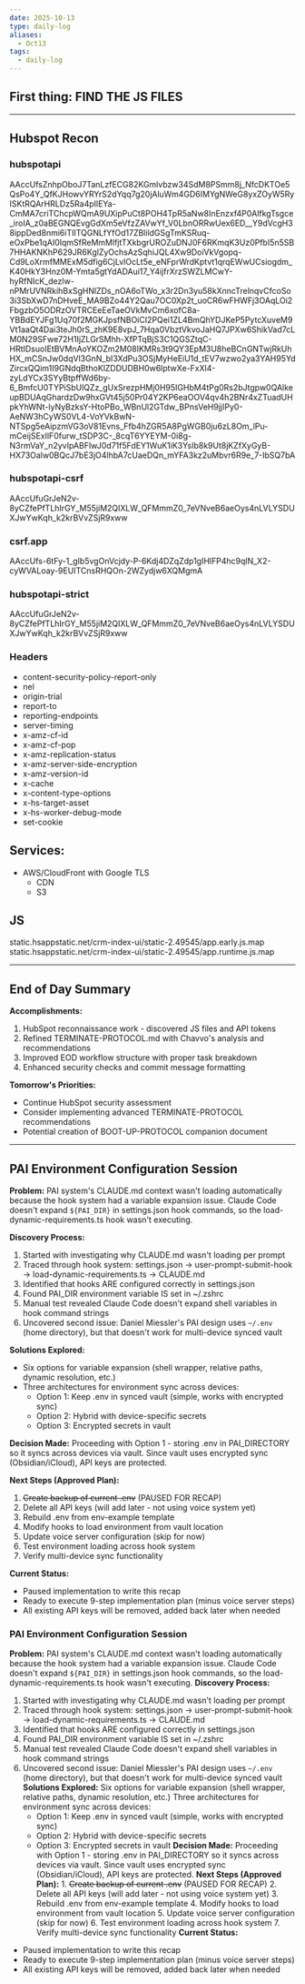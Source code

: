 ```yaml
---
date: 2025-10-13
type: daily-log
aliases:
  - Oct13
tags:
  - daily-log
---
```


## First thing: FIND THE JS FILES

---
## Hubspot Recon
###   hubspotapi
AAccUfsZnhpOboJ7TanLzfECG82KGmlvbzw34SdM8PSmm8j_NfcDKTOe5QsPo4Y_QfKJHowvYRYrS2dYqq7g20jAluWm4GD6IMYgNWeG8yxZOyW5RyISKtRQArHRLDz5Ra4pIlEYa-CmMA7criTChcpWQmA9UXipPuCt8POH4TpR5aNw8InEnzxf4P0AlfkgTsgce_iroIA_z0aBEGNQEvgGdXm5eVfzZAVwYf_V0LbnORRwUex6ED__Y9dVcgH38ippDed8nmi6iTIITQGNLfYfOd17ZBlildGSgTmKSRuq-eOxPbe1qAI0IqmSfReMmMlfjtTXkbgrUROZuDNJ0F6RKmqK3Uz0PfbI5n5SB7HHAKNKhP629JR6KglZyOchsAzSqhiJQL4Xw9DoiVkVgopq-Cd9LoXrmfMMExM5dfig6CjLvlOcLt5e_eNFprWrdKptvt1qrqEWwUCsiogdm_K40HkY3Hnz0M-Ymta5gtYdADAui17_Y4ijfrXrzSWZLMCwY-hyRfNIcK_dezlw-nPMrUVNRkihBxSgHNlZDs_nOA6oTWo_x3r2Dn3yu58kXnncTrelnqvCfcoSo3i3SbXwD7nDHveE_MA9BZo44Y2Qau7OC0Xp2t_uoCR6wFHWFj3OAqLOi2FbgzbO5ODRzOVTRCEeEeTaeOVkMvCm6xofC8a-YBBdEYJFg1Uq70f2MGKJpsfNBOiCI2PQei1ZL4BmQhYDJKeP5PytcXuveM9Vt1aaQt4Dai3teJh0rS_zhK9E8vpJ_7Hqa0VbztVkvoJaHQ7JPXw6ShikVad7cLM0N29SFwe72H1IjZLGrSMhh-XfPTqBjS3C1QGSZtqC-HRtIDsuoIEtBVMnAoYKOZm2M08IKMRs3t9QY3EpM3U8heBCnGNTwjRkUhHX_mCSnJw0dqVl3GnN_bI3XdPu3OSjMyHeEiU1d_tEV7wzwo2ya3YAH95YdZircxQQim1I9GNdqBthoKlZDDUDBH0w6lptwXe-FxXl4-zyLdYCx3SYyBtpffWd6by-6_BmfcU0TYPiSbUlQZz_gUxSrezpHMj0H95IGHbM4tPg0Rs2bJtgpw0QAlkeupBDUAqGhardzDw9hxGVt45j50Pr04Y2KP6eaOOV4qv4h2BNr4xZTuadUHpkYhWNt-lyNyBzksY-HtoPBo_WBnUl2GTdw_BPnsVeH9jjIPy0-AeNW3hCyWS0VL4-VoYVkBwN-NTSpg5eAipzmVG3oV81Evns_Ffb4hZGR5A8PgWGB0ju6zL8Om_lPu-mCeijSExIlF0furw_tSDP3C-_8cqT6YYEYM-0i8g-N3rmVaY_n2yvIpABFlwJ0d71f5FdEY1WuK1iK3YsIb8k9Ut8jKZfXyGyB-HX73Oalw0BQcJ7bE3jO4lhbA7cUaeDQn_mYFA3kz2uMbvr6R9e_7-IbSQ7bA

### hubspotapi-csrf
AAccUfuGrJeN2v-8yCZfePfTLhIrGY_M55jiM2QIXLW_QFMmmZ0_7eVNveB6aeOys4nLVLYSDUXJwYwKqh_k2krBVvZSjR9xww

###  csrf.app
AAccUfs-6tFy-1_gIb5vgOnVcjdy-P-6Kdj4DZqZdp1gIHlFP4hc9qlN_X2-cyWVALoay-9EUITCnsRHQOn-2WZydjw6XQMgmA

### hubspotapi-strict
AAccUfuGrJeN2v-8yCZfePfTLhIrGY_M55jiM2QIXLW_QFMmmZ0_7eVNveB6aeOys4nLVLYSDUXJwYwKqh_k2krBVvZSjR9xww

### Headers 
- content-security-policy-report-only
- nel
- origin-trial
- report-to
- reporting-endpoints
- server-timing
- x-amz-cf-id
- x-amz-cf-pop
- x-amz-replication-status
- x-amz-server-side-encryption
- x-amz-version-id
- x-cache
- x-content-type-options
- x-hs-target-asset
- x-hs-worker-debug-mode
- set-cookie
## Services:
- AWS/CloudFront with Google TLS
	- CDN
	- S3
## JS
static.hsappstatic.net/crm-index-ui/static-2.49545/app.early.js.map
static.hsappstatic.net/crm-index-ui/static-2.49545/app.runtime.js.map

---

## End of Day Summary

**Accomplishments:**
1. HubSpot reconnaissance work - discovered JS files and API tokens
2. Refined TERMINATE-PROTOCOL.md with Chavvo's analysis and recommendations
3. Improved EOD workflow structure with proper task breakdown
4. Enhanced security checks and commit message formatting

**Tomorrow's Priorities:**
- Continue HubSpot security assessment
- Consider implementing advanced TERMINATE-PROTOCOL recommendations
- Potential creation of BOOT-UP-PROTOCOL companion document

---

## PAI Environment Configuration Session

**Problem:**
PAI system's CLAUDE.md context wasn't loading automatically because the hook system had a variable expansion issue. Claude Code doesn't expand `${PAI_DIR}` in settings.json hook commands, so the load-dynamic-requirements.ts hook wasn't executing.

**Discovery Process:**
1. Started with investigating why CLAUDE.md wasn't loading per prompt
2. Traced through hook system: settings.json → user-prompt-submit-hook → load-dynamic-requirements.ts → CLAUDE.md
3. Identified that hooks ARE configured correctly in settings.json
4. Found PAI_DIR environment variable IS set in ~/.zshrc
5. Manual test revealed Claude Code doesn't expand shell variables in hook command strings
6. Uncovered second issue: Daniel Miessler's PAI design uses `~/.env` (home directory), but that doesn't work for multi-device synced vault

**Solutions Explored:**
- Six options for variable expansion (shell wrapper, relative paths, dynamic resolution, etc.)
- Three architectures for environment sync across devices:
  - Option 1: Keep .env in synced vault (simple, works with encrypted sync)
  - Option 2: Hybrid with device-specific secrets
  - Option 3: Encrypted secrets in vault

**Decision Made:**
Proceeding with Option 1 - storing .env in PAI_DIRECTORY so it syncs across devices via vault. Since vault uses encrypted sync (Obsidian/iCloud), API keys are protected.

**Next Steps (Approved Plan):**
1. ~~Create backup of current .env~~ (PAUSED FOR RECAP)
2. Delete all API keys (will add later - not using voice system yet)
3. Rebuild .env from env-example template
4. Modify hooks to load environment from vault location
5. Update voice server configuration (skip for now)
6. Test environment loading across hook system
7. Verify multi-device sync functionality

**Current Status:**
- Paused implementation to write this recap
- Ready to execute 9-step implementation plan (minus voice server steps)
- All existing API keys will be removed, added back later when needed

### PAI Environment Configuration Session
**Problem:**
      PAI system's CLAUDE.md context wasn't loading automatically because the hook system had a variable expansion issue. Claude Code doesn't expand `${PAI_DIR}` in settings.json hook commands, so the load-dynamic-requirements.ts hook wasn't executing.
   **Discovery Process:**
  1. Started with investigating why CLAUDE.md wasn't loading per prompt
  2. Traced through hook system: settings.json → user-prompt-submit-hook →
   load-dynamic-requirements.ts → CLAUDE.md
  3. Identified that hooks ARE configured correctly in settings.json
  4. Found PAI_DIR environment variable IS set in ~/.zshrc
  5. Manual test revealed Claude Code doesn't expand shell variables in hook command strings
  6. Uncovered second issue: Daniel Miessler's PAI design uses `~/.env` (home directory), but that doesn't work for multi-device synced vault
**Solutions Explored:**
Six options for variable expansion (shell wrapper, relative paths, dynamic resolution, etc.)
  Three architectures for environment sync across devices:
      - Option 1: Keep .env in synced vault (simple, works with encrypted sync)
      - Option 2: Hybrid with device-specific secrets
      - Option 3: Encrypted secrets in vault
   **Decision Made:**
   Proceeding with Option 1 - storing .env in PAI_DIRECTORY so it syncs across devices via vault. Since vault uses encrypted sync (Obsidian/iCloud), API keys are protected.
**Next Steps (Approved Plan):**
	1. ~~Create backup of current .env~~ (PAUSED FOR RECAP)
	2. Delete all API keys (will add later - not using voice system yet)
    3. Rebuild .env from env-example template
    4. Modify hooks to load environment from vault location
    5. Update voice server configuration (skip for now)
	6. Test environment loading across hook system
	7. Verify multi-device sync functionality
  **Current Status:**
 - Paused implementation to write this recap
 - Ready to execute 9-step implementation plan (minus voice server steps)
 - All existing API keys will be removed, added back later when needed